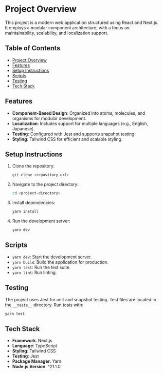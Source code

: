 # Project Overview

This project is a modern web application structured using React and Next.js. It employs a modular component architecture, with a focus on maintainability, scalability, and localization support.

## Table of Contents

- [Project Overview](#project-overview)
- [Features](#features)
- [Setup Instructions](#setup-instructions)
- [Scripts](#scripts)
- [Testing](#testing)
- [Tech Stack](#tech-stack)

## Features

- **Component-Based Design**: Organized into atoms, molecules, and organisms for modular development.
- **Localization**: Includes support for multiple languages (e.g., English, Japanese).
- **Testing**: Configured with Jest and supports snapshot testing.
- **Styling**: Tailwind CSS for efficient and scalable styling.

## Setup Instructions

1. Clone the repository:

   ```bash
   git clone <repository-url>
   ```

2. Navigate to the project directory:

   ```bash
   cd <project-directory>
   ```

3. Install dependencies:

   ```bash
   yarn install
   ```

4. Run the development server:
   ```bash
   yarn dev
   ```

## Scripts

- `yarn dev`: Start the development server.
- `yarn build`: Build the application for production.
- `yarn test`: Run the test suite.
- `yarn lint`: Run linting.

## Testing

The project uses Jest for unit and snapshot testing. Test files are located in the `__tests__` directory. Run tests with:

```bash
yarn test
```

## Tech Stack

- **Framework**: Next.js
- **Language**: TypeScript
- **Styling**: Tailwind CSS
- **Testing**: Jest
- **Package Manager**: Yarn
- **Node.js Version**: ^21.1.0
